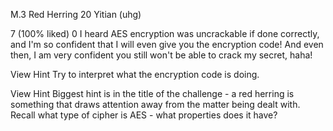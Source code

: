 M.3 Red Herring
20
Yitian (uhg)

 7 (100% liked)  0
I heard AES encryption was uncrackable if done correctly, and I'm so confident that I will even give you the encryption code! And even then, I am very confident you still won't be able to crack my secret, haha!

View Hint
Try to interpret what the encryption code is doing.

View Hint
Biggest hint is in the title of the challenge - a red herring is something that draws attention away from the matter being dealt with. Recall what type of cipher is AES - what properties does it have?